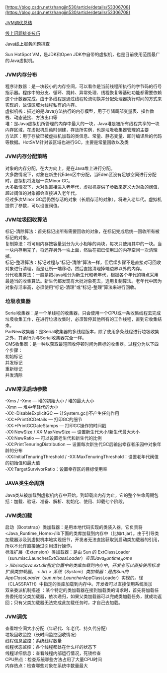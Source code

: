 [https://blog.csdn.net/zhangjin530/article/details/53306708](https://blog.csdn.net/zhangjin530/article/details/53306708)

[JVM调优总结](http://www.importnew.com/19275.html)

[线上问题排查技巧](https://blog.csdn.net/u011734144/article/details/77568871?locationNum=8&fps=1)

[Java线上服务问题排查](https://www.cnblogs.com/mfmdaoyou/p/7349117.html)

Sun HotSpot VM，是JDK和Open JDK中自带的虚拟机，也是目前使用范围最广的Java虚拟机。<br/>

### JVM内存分布<br/>
程序计数器：是一块较小的内存空间，可以看作是当前线程所执行的字节码的行号指示器。程序中的分支、循环、跳转、异常处理、线程恢复等基础功能都需要依赖这个计数器完成。由于多线程是通过线程轮流切换并分配处理器执行时间的方式来实现的，故该区域为线程私有的内存。<br/>
虚拟机栈：描述的是Java方法执行的内存模型，用于存储局部变量表、操作数栈、动态链接、方法出口等<br/>
堆：是Java虚拟机所管理的内存中最大的一块，Java堆是被所有线程共享的一块内存区域，在虚拟机启动时创建，存放所实例，也是垃圾收集器管理的主要<br/>
方法区：用于存放已被虚拟机加载的类信息、常量、静态变量、即时编译后的代码等数据。HotSVM针对该区域也进行GC，主要是常量回收以及类<br/>

### JVM内存分配策略<br/>
对象的内存分配，在大方向上，是在Java堆上进行分配。<br/>
大多数情况下，对象在新生代Eden区中分配，当Eden区没有足够空间进行分配时，虚拟机将发起一次Minor GC。<br/>
大多数情况下，大对象直接进入老年代，虚拟机提供了参数来定义大对象的阀值，超过阀值的对象都会直接进入老年代。<br/>
经过多次Minor GC后仍然存活的对象（长期存活的对象），将进入老年代。虚拟机提供了参数，可以设置阀值。<br/>

### JVM垃圾回收算法<br/>
标记-清除算法：首先标记出所有需要回收的对象，在标记完成后统一回收所有被标记的对象。<br/>
复制算法：将可用内存按容量划分为大小相等的两块，每次只使用其中的一块。当一块内存用完了，将还存另外一块上面，然后在把已使用过的内存空间一次清理掉。<br/>
标记-整理算法：标记过程与“标记-清除”算法一样，但后续步骤不是直接对可回收对象进行清理，而是让所一端移动，然后直接清理掉端边界以外的内存。<br/>
分代收集算法：一般是把Java堆分为新生代和老年代，根据各个年代的特点采用最适当的收集算法。新生代都发现有大批对象死去，选用复制算法。老年代中因为对象存活率高，必须使用“标记-清理”或“标记-整理”算法来进行回收。<br/>

### 垃圾收集器<br/>
Serial收集器：是一个单线程的收集器，只会使用一个CPU或一条收集线程去完成垃圾收集工作，在进行垃圾收集时，必须暂停其他所有的工作线程，直到它收集结束。<br/>
ParNew收集器：是Serial收集器的多线程版本，除了使用多条线程进行垃圾收集之外，其余行为与Serial收集器完全一样。<br/>
CMS收集器：是一种以获取最短回收停顿时间为目标的收集器。过程分为以下四个步骤：<br/>
    初始标记<br/>
    并发标记<br/>
    重新标记<br/>
    并发清除<br/>

### JVM常见启动参数<br/>
-Xms / -Xmx — 堆的初始大小 / 堆的最大大小<br/>
-Xmn — 堆中年轻代的大小<br/>
-XX:-DisableExplicitGC — 让System.gc()不产生任何作用<br/>
-XX:+PrintGCDetails — 打印GC的细节<br/>
-XX:+PrintGCDateStamps — 打印GC操作的时间戳<br/>
-XX:NewSize / XX:MaxNewSize — 设置新生代大小/新生代最大大小<br/>
-XX:NewRatio — 可以设置老生代和新生代的比例<br/>
-XX:PrintTenuringDistribution — 设置每次新生代GC后输出幸存者乐园中对象年龄的分布<br/>
-XX:InitialTenuringThreshold / -XX:MaxTenuringThreshold：设置老年代阀值的初始值和最大值<br/>
-XX:TargetSurvivorRatio：设置幸存区的目标使用率<br/>

### JAVA类生命周期<br/>
Java类从被加载到虚拟机内存中开始，到卸载出内存为止，它的整个生命周期包括：加载、验证、准备、解析、初始化、使用、卸载七个阶段。

### JVM类加载<br/>
启动（Bootstrap）类加载器：是用本地代码实现的类装入器，它负责将 <Java_Runtime_Home>/lib下面的类库加载到内存中（比如rt.jar）。由于引导类加载器涉及到虚拟机本地实现细节，开发者无法直接获取到启动类加载器的引用，所以不允许直接通过引用进行操作。<br/>
标准扩展（Extension）类加载器：是由 Sun 的 ExtClassLoader（sun.misc.Launcher$ExtClassLoader）实现Java_Runtime_Home >/lib/extjava.ext.dir指定位置中的类库加载到内存中。开发者可以直接使用标准扩展类加载器。<br/>
系统（System）类加载器：是由 Sun 的 AppClassLoader（sun.misc.Launcher$AppClassLoader）实现的。径（CLASSPATH）中指定的类库加载到内存中。开发者可以直接使用系统类加<br/>
双亲委派机制描述 ：某个特定的类加载器在接到加载类的请求时，首先将加载任务委托给父类加载器，依次递归，如果父类加载器可以完成类加载任务，就成功返回；只有父类加载器无法完成此加载任务时，才自己去加载。

### JVM调优<br/>
查看堆空间大小分配（年轻代、年老代、持久代分配）<br/>
垃圾回收监控（长时间监控回收情况）<br/>
线程信息监控：系统线程数量<br/>
线程状态监控：各个线程都处在什么样的状态下<br/>
线程详细信息：查看线程内部运行情况，死锁检查<br/>
CPU热点：检查系统哪些方法占用了大量CPU时间<br/>
内存热点：检查哪些对象在系统中数量最大<br/>